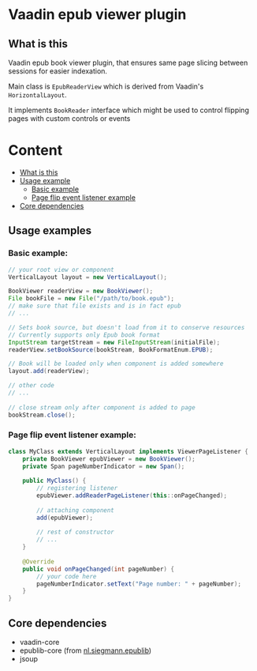 # Vaadin epub viewer plugin
## What is this
Vaadin epub book viewer plugin, that ensures same page slicing between sessions for easier indexation.

Main class is `EpubReaderView` which is derived from Vaadin's `HorizontalLayout`.

It implements `BookReader` interface which might be used to control flipping pages with custom controls or events

# Content
- [What is this](#what-is-this)
- [Usage example](#usage-example)
  - [Basic example](#basic-example)
  - [Page flip event listener example](#onpagelistener-usage)
- [Core dependencies](#core-dependencies)

## Usage examples
### Basic example:
```java
// your root view or component
VerticalLayout layout = new VerticalLayout();

BookViewer readerView = new BookViewer();
File bookFile = new File("/path/to/book.epub");
// make sure that file exists and is in fact epub
// ...

// Sets book source, but doesn't load from it to conserve resources
// Currently supports only Epub book format
InputStream targetStream = new FileInputStream(initialFile);
readerView.setBookSource(bookStream, BookFormatEnum.EPUB);

// Book will be loaded only when component is added somewhere
layout.add(readerView);

// other code
// ...
        
// close stream only after component is added to page
bookStream.close();
```


### Page flip event listener example:
```java
class MyClass extends VerticalLayout implements ViewerPageListener {
    private BookViewer epubViewer = new BookViewer();
    private Span pageNumberIndicator = new Span();
    
    public MyClass() {
        // registering listener
        epubViewer.addReaderPageListener(this::onPageChanged);
        
        // attaching component
        add(epubViewer);
        
        // rest of constructor
        // ...
    }
    
    @Override
    public void onPageChanged(int pageNumber) {
        // your code here
        pageNumberIndicator.setText("Page number: " + pageNumber);
    }
}
```

## Core dependencies
- vaadin-core
- epublib-core (from [nl.siegmann.epublib](https://github.com/psiegman/epublib))
- jsoup